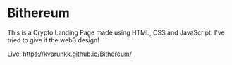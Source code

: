 # Bithereum

This is a Crypto Landing Page made using HTML, CSS and JavaScript.
I've tried to give it the web3 design!

Live: https://kvarunkk.github.io/Bithereum/
